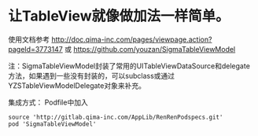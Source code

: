 # 让TableView就像做加法一样简单。

使用文档参考 http://doc.qima-inc.com/pages/viewpage.action?pageId=3773147
或 https://github.com/youzan/SigmaTableViewModel

注：SigmaTableViewModel封装了常用的UITableViewDataSource和delegate方法，如果遇到一些没有封装的，可以subclass或通过YZSTableViewModelDelegate对象来补充。

集成方式：
Podfile中加入
```
source 'http://gitlab.qima-inc.com/AppLib/RenRenPodspecs.git'
pod 'SigmaTableViewModel'
```

